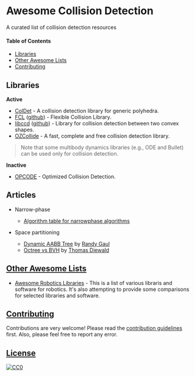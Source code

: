 # Awesome Collision Detection

A curated list of collision detection resources

#### Table of Contents
* [Libraries](#libraries)
* [Other Awesome Lists](#other-awesome-lists)
* [Contributing](#contributing)

## Libraries

**Active**

* [ColDet](https://sourceforge.net/projects/coldet/) - A collision detection library for generic polyhedra.
* [FCL](https://github.com/flexible-collision-library/fcl) ([github](https://github.com/flexible-collision-library/fcl)) - Flexible Collision Library.
* [libccd](https://github.com/danfis/libccd) ([github](https://github.com/danfis/libccd)) - Library for collision detection between two convex shapes.
* [OZCollide](http://www.tsarevitch.org/ozcollide/) - A fast, complete and free collision detection library.

> Note that some multibody dynamics libraries (e.g., ODE and Bullet) can be used only for collision detection.

**Inactive**
* [OPCODE](http://www.codercorner.com/Opcode.htm) - Optimized Collision Detection.

## Articles

* Narrow-phase
  * [Algorithm table for narrowphase algorithms](http://www.realtimerendering.com/intersections.html)
  
* Space partitioning

  * [Dynamic AABB Tree](http://www.randygaul.net/2013/08/06/dynamic-aabb-tree/) by [Randy Gaul](http://www.randygaul.net/about/)
  * [Octree vs BVH](http://thomasdiewald.com/blog/?p=1488) by [Thomas Diewald](http://thomasdiewald.com/blog/?page_id=14)

## [Other Awesome Lists](#awesome-collision-detection)

* [Awesome Robotics Libraries](https://github.com/jslee02/awesome-robotics-libraries) - This is a list of various libraris and software for robotics. It's also attempting to provide some comparisons for selected libraries and software.

## [Contributing](#awesome-collision-detection)

Contributions are very welcome! Please read the [contribution guidelines](https://github.com/jslee02/awesome-collision-detection/blob/master/CONTRIBUTING.md) first. Also, please feel free to report any error.

## [License](#awesome-collision-detection)

[![CC0](https://licensebuttons.net/p/zero/1.0/88x31.png)](http://creativecommons.org/publicdomain/zero/1.0/)
